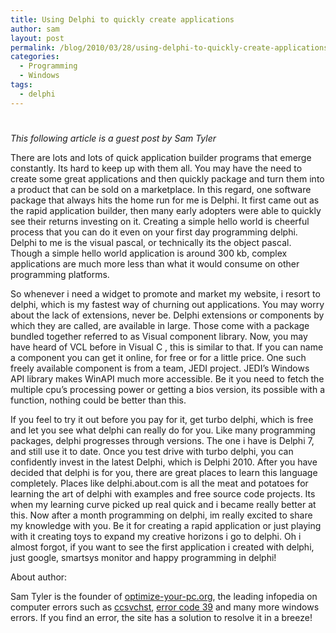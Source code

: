 ```yaml
---
title: Using Delphi to quickly create applications
author: sam
layout: post
permalink: /blog/2010/03/28/using-delphi-to-quickly-create-applications/
categories:
  - Programming
  - Windows
tags:
  - delphi
---
```

# 

*This following article is a guest post by Sam Tyler*

There are lots and lots of quick application builder programs that emerge constantly. Its hard to keep up with them all. You may have the need to create some great applications and then quickly package and turn them into a product that can be sold on a marketplace. In this regard, one software package that always hits the home run for me is Delphi. It first came out as the rapid application builder, then many early adopters were able to quickly see their returns investing on it. Creating a simple hello world is cheerful process that you can do it even on your first day programming delphi. Delphi to me is the visual pascal, or technically its the object pascal. Though a simple hello world application is around 300 kb, complex applications are much more less than what it would consume on other programming platforms.

So whenever i need a widget to promote and market my website, i resort to delphi, which is my fastest way of churning out applications. You may worry about the lack of extensions, never be. Delphi extensions or components by which they are called, are available in large. Those come with a package bundled together referred to as Visual component library. Now, you may have heard of VCL before in Visual C , this is similar to that. If you can name a component you can get it online, for free or for a little price. One such freely available component is from a team, JEDI project. JEDI’s Windows API library makes WinAPI much more accessible. Be it you need to fetch the multiple cpu’s processing power or getting a bios version, its possible with a function, nothing could be better than this.

If you feel to try it out before you pay for it, get turbo delphi, which is free and let you see what delphi can really do for you. Like many programming packages, delphi progresses through versions. The one i have is Delphi 7, and still use it to date. Once you test drive with turbo delphi, you can confidently invest in the latest Delphi, which is Delphi 2010. After you have decided that delphi is for you, there are great places to learn this language completely. Places like delphi.about.com is all the meat and potatoes for learning the art of delphi with examples and free source code projects. Its when my learning curve picked up real quick and i became really better at this. Now after a month programming on delphi, im really excited to share my knowledge with you. Be it for creating a rapid application or just playing with it creating toys to expand my creative horizons i go to delphi. Oh i almost forgot, if you want to see the first application i created with delphi, just google, smartsys monitor and happy programming in delphi!

About author:

Sam Tyler is the founder of [optimize-your-pc.org][1], the leading infopedia on computer errors such as [ccsvchst][2], [error code 39][3] and many more windows errors. If you find an error, the site has a solution to resolve it in a breeze!

 [1]: http://www.optimize-your-pc.org/
 [2]: http://www.optimize-your-pc.org/how-to-fix-ccsvchst-exe-errors
 [3]: http://www.optimize-your-pc.org/how-to-fix-error-code-39